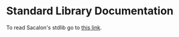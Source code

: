 # Standard Library Documentation
To read Sacalon's stdlib go to [this link](https://sacalon-lang.github.io/docs/latest/stdlib/index.html).